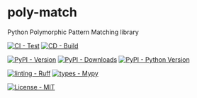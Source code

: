 # poly-match
Python Polymorphic Pattern Matching library

[![CI - Test](https://github.com/TotallyNotRobots/poly-match/actions/workflows/python-tests.yml/badge.svg)](https://github.com/TotallyNotRobots/poly-match/actions/workflows/python-tests.yml)
[![CD - Build](https://github.com/TotallyNotRobots/poly-match/actions/workflows/python-publish.yml/badge.svg)](https://github.com/TotallyNotRobots/poly-match/actions/workflows/python-publish.yml)

[![PyPI - Version](https://img.shields.io/pypi/v/polymatch.svg?logo=pypi&label=PyPI&logoColor=gold)](https://pypi.org/project/polymatch/)
[![PyPI - Downloads](https://img.shields.io/pypi/dm/polymatch.svg?color=blue&label=Downloads&logo=pypi&logoColor=gold)](https://pypi.org/project/polymatch/)
[![PyPI - Python Version](https://img.shields.io/pypi/pyversions/polymatch.svg?logo=python&label=Python&logoColor=gold)](https://pypi.org/project/polymatch/)

[![linting - Ruff](https://img.shields.io/endpoint?url=https://raw.githubusercontent.com/astral-sh/ruff/main/assets/badge/v2.json)](https://github.com/astral-sh/ruff)
[![types - Mypy](https://img.shields.io/badge/types-Mypy-blue.svg)](https://github.com/python/mypy)

[![License - MIT](https://img.shields.io/badge/license-MIT-9400d3.svg)](https://spdx.org/licenses/)
